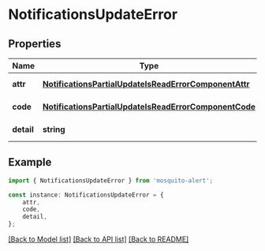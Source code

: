 # NotificationsUpdateError


## Properties

Name | Type | Description | Notes
------------ | ------------- | ------------- | -------------
**attr** | [**NotificationsPartialUpdateIsReadErrorComponentAttr**](NotificationsPartialUpdateIsReadErrorComponentAttr.md) |  | [default to undefined]
**code** | [**NotificationsPartialUpdateIsReadErrorComponentCode**](NotificationsPartialUpdateIsReadErrorComponentCode.md) |  | [default to undefined]
**detail** | **string** |  | [default to undefined]

## Example

```typescript
import { NotificationsUpdateError } from 'mosquito-alert';

const instance: NotificationsUpdateError = {
    attr,
    code,
    detail,
};
```

[[Back to Model list]](../README.md#documentation-for-models) [[Back to API list]](../README.md#documentation-for-api-endpoints) [[Back to README]](../README.md)
